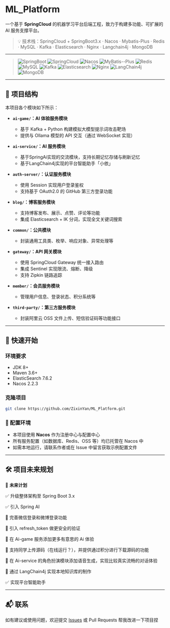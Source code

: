 # ML_Platform

一个基于 **SpringCloud** 的机器学习平台后端工程，致力于构建多功能、可扩展的 AI 服务支撑平台。

> 💡 技术栈：SpringCloud + SpringBoot3.x · Nacos · Mybatis-Plus · Redis · MySQL · Kafka · Elasticsearch · Nginx · Langchain4j · MongoDB

---
> ![SpringBoot](https://img.shields.io/badge/SpringBoot-3.x-brightgreen?logo=spring-boot)
> ![SpringCloud](https://img.shields.io/badge/SpringCloud-2023-blue?logo=spring)
> ![Nacos](https://img.shields.io/badge/Nacos-Config-blueviolet?logo=apache)
> ![MyBatis--Plus](https://img.shields.io/badge/MyBatis--Plus-3.5.x-important)
> ![Redis](https://img.shields.io/badge/Redis-Cache-red?logo=redis)
> ![MySQL](https://img.shields.io/badge/MySQL-8.0-blue?logo=mysql)
> ![Kafka](https://img.shields.io/badge/Kafka-Streaming-black?logo=apachekafka)
> ![Elasticsearch](https://img.shields.io/badge/Elasticsearch-Search-orange?logo=elasticsearch)
> ![Nginx](https://img.shields.io/badge/Nginx-ReverseProxy-brightgreen?logo=nginx)
> ![LangChain4j](https://img.shields.io/badge/LangChain4j-AI%20Agent-yellow)
> ![MongoDB](https://img.shields.io/badge/MongoDB-NoSQL-brightgreen?logo=mongodb)

---

## 🧱 项目结构

本项目各个模块如下所示：

- **`ai-game/`：AI 体验服务模块**  
  - 基于 Kafka + Python 构建模拟大模型提示词攻击靶场  
  - 提供与 Ollama 模型的 API 交互（通过 WebSocket 实现）
    
- **`ai-service/`：AI 服务模块**  
  - 基于SpringAi实现的交流模块，支持长期记忆存储与刷新记忆
  - 基于LangChain4j实现的平台智能助手「小依」

- **`auth-server/`：认证服务模块**  
  - 使用 Session 实现用户登录鉴权  
  - 支持基于 OAuth2.0 的 GitHub 第三方登录功能

- **`blog/`：博客服务模块**  
  - 支持博客发布、展示、点赞、评论等功能  
  - 集成 Elasticsearch + IK 分词，实现全文关键词搜索

- **`common/`：公共模块**  
  - 封装通用工具类、枚举、响应对象、异常处理等

- **`gateway/`：API 网关模块**  
  - 使用 SpringCloud Gateway 统一接入路由  
  - 集成 Sentinel 实现限流、熔断、降级  
  - 支持 Zipkin 链路追踪

- **`member/`：会员服务模块**  
  - 管理用户信息、登录状态、积分系统等

- **`third-party/`：第三方服务模块**  
  - 封装阿里云 OSS 文件上传、短信验证码等功能接口

---

## 🚀 快速开始

### 环境要求

- JDK 8+
- Maven 3.6+
- ElasticSearch 7.6.2
- Nacos 2.2.3

### 克隆项目

```bash
git clone https://github.com/ZixinYan/ML_Platform.git
```

### 🔧 配置环境

- 本项目使用 **Nacos** 作为注册中心与配置中心  
- 所有服务配置（如数据库、Redis、OSS 等）均已托管在 Nacos 中  
- 如需本地运行，请联系作者或在 Issue 中留言获取示例配置文件

---

## 🛠️ 项目未来规划
🚀 **未来计划**

✅ 升级整体架构至 Spring Boot 3.x

✅ 引入 Spring AI

🔲 完善微信登录和微博登录功能

🔲 引入 refresh_token 做更安全的验证

🔲 在 Ai-game 服务添加更多有意思的 Ai 体验

🔲 支持同学上传源码（在线运行？），并提供通过积分进行下载源码的功能

🔲 在 Ai-service 的角色扮演模块添加语音生成，实现比较真实流畅的对话体验

🔲 通过 LangChain4j 实现本地知识库的制作

✅ 实现平台智能助手


---

## 📬 联系

如有建议或使用问题，欢迎提交 [Issues](https://github.com/ZixinYan/ML_Platform/issues) 或 Pull Requests 帮我改进一下项目捏

